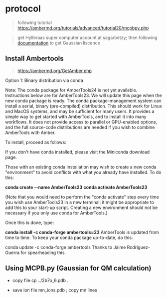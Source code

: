 # protocol 

> following tutorial https://ambermd.org/tutorials/advanced/tutorial20/mcpbpy.php

> get Hylleraas super computer account at saga/betzy; then following [documentation](https://documentation.sigma2.no/software/application_guides/gaussian/gaussian.html) to get Gaussian liscence 
 

## Install Ambertools 
> https://ambermd.org/GetAmber.php

Option 1: Binary distribution via conda

Note: The conda package for AmberTools24 is not yet available. Instructions below are for AmberTools23. We will update this page when the new conda package is ready.
The conda package-management system can install a serial, binary (pre-compiled) distribution. This should work for Linux and MacOS systems, and may be sufficient for many users. It provides a simple way to get started with AmberTools, and to install it into many workflows. It does not provide access to parallel or GPU-enabled options, and the full source-code distributions are needed if you wish to combine AmberTools with Amber.

To install, proceed as follows:

If you don't have conda installed, please visit the Miniconda download page.

Those with an existing conda installation may wish to create a new conda "environment" to avoid conflicts with what you already have installed. To do this:

  **conda create --name AmberTools23**
  **conda activate AmberTools23**

(Note that you would need to perform the "conda activate" step every time you wish use AmberTools23 in a new terminal; it might be appropriate to add this to your start-up script. Creating a new environment should not be necessary if you only use conda for AmberTools.)

Once this is done, type:

  **conda install -c conda-forge ambertools=23**
AmberTools is updated from time to time. To keep your conda package up-to-date, do this:

  conda update -c conda-forge ambertools 
Thanks to Jaime Rodríguez-Guerra for spearheading this.


## Using MCPB.py (Gaussian for QM calculation)

- copy file 
cp ../2b7o_6.pdb .

- save ion file  mn_ions.pdb 
; copy mn lines 


